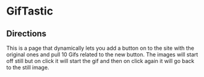 # GifTastic
## Directions
This is a page that dynamically lets you add a button on to the site with the original ones and pull 10 Gifs related to the new button. The images will start off still but on click it will start the gif and then on click again it will go back to the still image.
